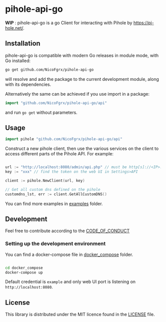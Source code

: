 # pihole-api-go 

**WIP** : pihole-api-go is a go Client for interacting with Pihole by https://pi-hole.net/.

## Installation ##

pihole-api-go is compatible with modern Go releases in module mode, with Go installed:

```bash
go get github.com/NicoFgrx/pihole-api-go
```

will resolve and add the package to the current development module, along with its dependencies.


Alternatively the same can be achieved if you use import in a package:

```go
import "github.com/NicoFgrx/pihole-api-go/api"
```

and run `go get` without parameters.

## Usage ##

```go
import pihole "github.com/NicoFgrx/pihole-api-go/api"
```

Construct a new pihole client, then use the various services on the client to
access different parts of the Pihole API. For example:

```go

url := "http://localhost:8080/admin/api.php" // must be http[s]://<IP>:<port>/admin/api.php
key := "xxx" // find the token on the web UI in Settings>API

client := pihole.NewClient(url, key)

// Get all custom dns defined on the pihole
customdns_lst, err := client.GetAllCustomDNS()

```

You can find more examples in [examples](./examples) folder.

## Development

Feel free to contribute according to the [CODE_OF_CONDUCT](./CODE_OF_CONDUCT.md)

### Setting up the development environment

You can find a docker-compose file in [docker_compose](./docker_compose) folder.

```bash

cd docker_compose
docker-compose up

```
Default credential is `example` and only web UI port is listening on `http://localhost:8080`.


## License ##
This library is distributed under the MIT licence found in the [LICENSE](./LICENSE)
file.

